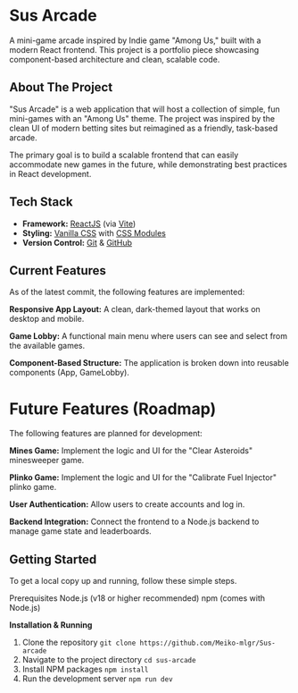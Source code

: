 # Sus Arcade 
A mini-game arcade inspired by Indie game "Among Us," built with a modern React frontend. This project is a portfolio piece showcasing component-based architecture and clean, scalable code.


## About The Project
"Sus Arcade" is a web application that will host a collection of simple, fun mini-games with an "Among Us" theme. The project was inspired by the clean UI of modern betting sites but reimagined as a friendly, task-based arcade.

The primary goal is to build a scalable frontend that can easily accommodate new games in the future, while demonstrating best practices in React development.

## Tech Stack
- **Framework:** [ReactJS](https://react.dev/) (via [Vite](https://vitejs.dev/))
- **Styling:** [Vanilla CSS](https://developer.mozilla.org/en-US/docs/Web/CSS) with [CSS Modules](https://github.com/css-modules/css-modules)
- **Version Control:** [Git](https://git-scm.com/) & [GitHub](https://github.com/)

## Current Features
As of the latest commit, the following features are implemented:

**Responsive App Layout:** A clean, dark-themed layout that works on desktop and mobile.

**Game Lobby:** A functional main menu where users can see and select from the available games.

**Component-Based Structure:** The application is broken down into reusable components (App, GameLobby).

# Future Features (Roadmap)
The following features are planned for development:

**Mines Game:** Implement the logic and UI for the "Clear Asteroids" minesweeper game.

**Plinko Game:** Implement the logic and UI for the "Calibrate Fuel Injector" plinko game.

**User Authentication:** Allow users to create accounts and log in.

**Backend Integration:** Connect the frontend to a Node.js backend to manage game state and leaderboards.

## Getting Started
To get a local copy up and running, follow these simple steps.

Prerequisites
Node.js (v18 or higher recommended)
npm (comes with Node.js)

**Installation & Running**
1. Clone the repository
```git clone https://github.com/Meiko-mlgr/Sus-arcade```
2. Navigate to the project directory
```cd sus-arcade```
3. Install NPM packages
```npm install```
4. Run the development server
```npm run dev```